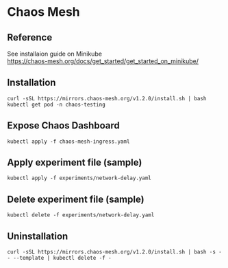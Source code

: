 # Chaos Mesh

## Reference
See installaion guide on Minikube  
https://chaos-mesh.org/docs/get_started/get_started_on_minikube/

## Installation
```
curl -sSL https://mirrors.chaos-mesh.org/v1.2.0/install.sh | bash
kubectl get pod -n chaos-testing
```

## Expose Chaos Dashboard
```
kubectl apply -f chaos-mesh-ingress.yaml
```

## Apply experiment file (sample)
```
kubectl apply -f experiments/network-delay.yaml
```

## Delete experiment file (sample)
```
kubectl delete -f experiments/network-delay.yaml
```

## Uninstallation
```
curl -sSL https://mirrors.chaos-mesh.org/v1.2.0/install.sh | bash -s -- --template | kubectl delete -f -
```
